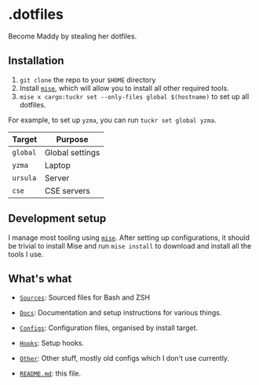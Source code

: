 # .dotfiles

Become Maddy by stealing her dotfiles.

## Installation

1. `git clone` the repo to your `$HOME` directory
2. Install [`mise`](https://mise.jdx.dev/), which will allow you to install all
   other required tools.
3. `mise x cargo:tuckr set --only-files global $(hostname)` to set up all
   dotfiles.

For example, to set up `yzma`, you can run `tuckr set global yzma`.

| Target   | Purpose         |
| -------- | --------------- |
| `global` | Global settings |
| `yzma`   | Laptop          |
| `ursula` | Server          |
| `cse`    | CSE servers     |

## Development setup

I manage most tooling using [`mise`](https://mise.jdx.dev/). After setting up
configurations, it should be trivial to install Mise and run `mise install` to download and install all the tools I use.

## What's what

* [`Sources`](./Sources): Sourced files for Bash and ZSH

* [`Docs`](./Docs): Documentation and setup instructions for various things.

* [`Configs`](./Configs): Configuration files, organised by install target.

* [`Hooks`](./Hooks): Setup hooks.

* [`Other`](./Other): Other stuff, mostly old configs which I don't use
  currently.

* [`README.md`](./README.md): this file.
